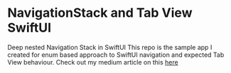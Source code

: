# NavigationStack and Tab View SwiftUI
Deep nested Navigation Stack in SwiftUI
This repo is the sample app I created for enum based approach to SwiftUI navigation and expected Tab View behaviour.
Check out my medium article on this [here](https://medium.com/better-programming/swiftui-navigation-stack-and-ideal-tab-view-behaviour-e514cc41a029)
